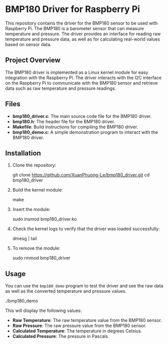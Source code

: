 # BMP180 Driver for Raspberry Pi

This repository contains the driver for the BMP180 sensor to be used with Raspberry Pi. The BMP180 is a barometer sensor that can measure temperature and pressure. The driver provides an interface for reading raw temperature and pressure data, as well as for calculating real-world values based on sensor data.

## Project Overview

The BMP180 driver is implemented as a Linux kernel module for easy integration with the Raspberry Pi. The driver interacts with the I2C interface on the Raspberry Pi to communicate with the BMP180 sensor and retrieve data such as raw temperature and pressure readings.

## Files

- **bmp180_driver.c**: The main source code file for the BMP180 driver.
- **bmp180.h**: The header file for the BMP180 driver.
- **Makefile**: Build instructions for compiling the BMP180 driver.
- **bmp180_demo.c**: A simple demonstration program to interact with the BMP180 driver.


## Installation

1. Clone the repository:
   
   git clone https://github.com/XuanPhuong-Le/bmp180_driver.git
   cd bmp180_driver

3. Build the kernel module:

   make

4. Insert the module:
   
   sudo insmod bmp180_driver.ko

6. Check the kernel logs to verify that the driver was loaded successfully:

   dmesg | tail

7. To remove the module:

   sudo rmmod bmp180_driver

## Usage

You can use the `bmp180_demo` program to test the driver and see the raw data as well as the converted temperature and pressure values.

./bmp180_demo

This will display the following values:

* **Raw Temperature**: The raw temperature value from the BMP180 sensor.
* **Raw Pressure**: The raw pressure value from the BMP180 sensor.
* **Calculated Temperature**: The temperature in degrees Celsius.
* **Calculated Pressure**: The pressure in Pascals.
